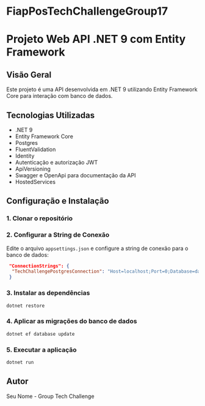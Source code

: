 # FiapPosTechChallengeGroup17

# Projeto Web API .NET 9 com Entity Framework

## Visão Geral
Este projeto é uma API desenvolvida em .NET 9 utilizando Entity Framework Core para interação com banco de dados.

## Tecnologias Utilizadas
- .NET 9
- Entity Framework Core
- Postgres
- FluentValidation
- Identity
- Autenticação e autorização JWT
- ApiVersioning
- Swagger e OpenApi para documentação da API
- HostedServices

## Configuração e Instalação

### 1. Clonar o repositório

### 2. Configurar a String de Conexão
Edite o arquivo `appsettings.json` e configure a string de conexão para o banco de dados:
```json
 "ConnectionStrings": {
  "TechChallengePostgresConnection": "Host=localhost;Port=0;Database=databasename;Username=username;Password=password"
 }
```

### 3. Instalar as dependências
```sh
dotnet restore
```

### 4. Aplicar as migrações do banco de dados
```sh
dotnet ef database update
```

### 5. Executar a aplicação
```sh
dotnet run
```

## Autor
Seu Nome - Group Tech Challenge


